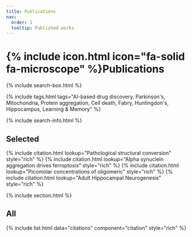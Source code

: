 ```yaml
---
title: Publications
nav:
  order: 1
  tooltip: Published works
---
```


# {% include icon.html icon="fa-solid fa-microscope" %}Publications

{% include search-box.html %}

{% include tags.html tags="AI-based drug discovery, Parkinson's, Mitochondria, Protein aggregation, Cell death, Fabry, Huntingdon's, Hippocampus, Learning & Memory" %}

{% include search-info.html %}

## Selected

{% include citation.html lookup="Pathological structural conversion" style="rich" %}
{% include citation.html lookup="Alpha synuclein aggregation drives ferroptosis" style="rich" %}
{% include citation.html lookup="Picomolar concentrations of oligomeric" style="rich" %}
{% include citation.html lookup="Adult Hippocampal Neurogenesis" style="rich" %}

{% include section.html %}

## All

{% include list.html data="citations" component="citation" style="rich" %}
